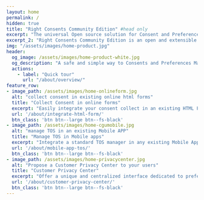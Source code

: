 ```yaml
---
layout: home
permalink: /
hidden: true
title: "Right Consents Community Edition" #head only
excerpt: "The universal Open source solution for Consent and Preference Management"
excerpt_2: "Right Consents Community Edition is an open and extensible platform to manage consents and preferences.<br/> It aims to provide any organisation with a complete yet simple easy-to-implement solution for <b>collecting</b>, <b>storing</b>, <b>analysing</b> and <b>using</b> users' consents and preferences."
img: "/assets/images/home-product.jpg"
header:
  og_image: /assets/images/home-product-white.jpg
  og_description: "A safe and simple way to Consents and Preferences Management"
  actions:
    - label: "Quick tour"
      url: "/about/overview/"
feature_row:
- image_path: /assets/images/home-onlineform.jpg
  alt: "collect consent in existing online html forms"
  title: "Collect Consent in online forms"
  excerpt: "Easily integrate your consent collect in an existing HTML Form with a few lines of javascript."
  url: '/about/integrate-html-form/'
  btn_class: 'btn btn--large btn--fs-black'
- image_path: /assets/images/home-cgumobile.jpg
  alt: "manage TOS in an existing Mobile APP"
  title: "Manage TOS in Mobile apps"
  excerpt: "Integrate a standard TOS manager in any existing Mobile App using our API or the dedicated SDK."
  url: '/about/mobile-app-tos/'
  btn_class: 'btn btn--large btn--fs-black'
- image_path: /assets/images/home-privacycenter.jpg
  alt: "Propose a Customer Privacy Center to your users"
  title: "Customer Privacy Center"
  excerpt: "Offer a unique and centralized interface dedicated to preferences & consents to your users."
  url: '/about/customer-privacy-center/'
  btn_class: 'btn btn--large btn--fs-black'
---
```

